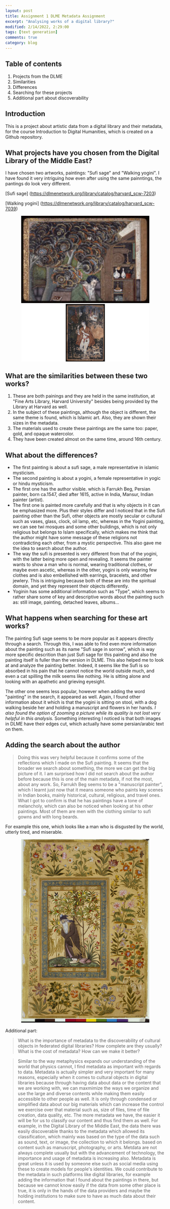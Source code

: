 ```yaml
---
layout: post
title: Assignment 1 DLME Metadata Assignment
excerpt: "Analysing works of a digital library?"
modified: 2/14/2022, 2:29:00
tags: [text generation]
comments: true
category: blog
---
```



## Table of contents
1. Projects from the DLME
2. Similarities
3. Differences
4. Searching for these projects
5. Additional part about discoverability

## Introduction
This is a project about artistic data from a digital library and their metadata, for the course Introduction to Digital Humanities, which is created on a Github repository.

## What projects have you chosen from the Digital Library of the Middle East?

I have chosen two artworks, paintings: "Sufi sage" and "Walking yogini". I have found it very intriguing how even after using the same painntings, the pantings do look very different. 

[Sufi sage] (https://dlmenetwork.org/library/catalog/harvard_scw-7203)

[Walking yogini] (https://dlmenetwork.org/library/catalog/harvard_scw-7039)

<img src="/assets/Sufi.jpeg" style="width:80%; height:50%; margin-left:10%;" />
<img src="/assets/walking yogini.png" style="width:80%; height:50%; margin-left:10%;" />


## What are the similarities between these two works?

1. These are both painings and they are held in the same institution, at "Fine Arts Library, Harvard University" besides being provided by the Library at Harvard as well. 
2. In the subject of these paintings, although the object is different, the same theme is found, which is Islamic art. Also, they are shown their sizes in the metadata.
3. The materials used to create these paintings are the same too: paper, gold, and opaque watercolor. 
4. They have been created almost on the same time, around 16th century.

## What about the differences?

- The first painting is about a sufi sage, a male representative in islamic mysticism.
- The second painting is about a yogini, a female representative in yogic or hindu mysticism. 
- The first one has the author visible. which is Farrukh Beg, Persian painter, born ca.1547, died after 1615, active in India, Mansur, Indian painter (artist).
- The first one is painted more carefully and that is why objects in it can be emphasized more. Plus their styles differ and I noticed that in the Sufi painting other than the Sufi, other objects are mostly secular or cultural such as vases, glass, clock, oil lamp, etc, whereas in the Yogini painting, we can see twi mosques and some other buildings, which is not only religious but belongs to Islam specifically, which makes me think that the author might have some message of these religions not contradicting each other, from a mystic perspective. This also gave me the idea to search about the author.
- The way the sufi is presented is very different from that of the yogini, with the latter being more open and revealing. It seems the painter wants to show a man who is normal, wearing traditional clothes, or maybe even ascetic, whereas in the other, yogini is only wearing few clothes and is also embellished with earrings, bracelets, and other jewlery. This is intriguing because both of these are into the spiritual domain, and yet they represent their objects differently.
- Yoginin has some additional information such as "Type", which seems to rather share some of key and descriptive words about the painting such as: still image, painting, detached leaves, albums...

## What happens when searching for these art works?

The painting Sufi sage seems to be more popular as it appears directly through a search. Through this, I was able to find even more information about the painting such as its name "Sufi sage in sorrow", which is way more specific descrition than just Sufi sage for this painting and also the painting itself is fuller than the version in DLME. This also helped me to look at and analyze the painting better. Indeed, it seems like the Sufi is so absorbed in his pain that he cannot notice the world outside much, and even a cat spilling the milk seems like nothing. He is sitting alone and looking with an apathetic and grieving eyesight. 

The other one seems less popular, however when adding the word "painting" in the search, it appeared as well. Again, I found other information about it which is that the yogini is sitting on stool, with a dog walking beside her and holding a manuscript and flowers in her hands. _I also found the option of zooming a picture while its quality is not lost very helpful in this analysis._
Something interesting I noticed is that both images in DLME have their edges cut, which actually have some persian/arabic text on them. 

## Adding the search about the author
> Doing this was very helpful because it confirms some of the reflections which I made on the Sufi painting. It seems that the broader we search about something, the more we can get the big picture of it. I am surprised how I did not search about the author before because this is one of the main metadata, if not the most, about any work. So, Farrukh Beg seems to be a "manuscript painter", which I learnt just now that it means someone who paints key scenes in Indian books, mainly historical, cultural, religious, and travel ones. What I got to confirm is that he has paintings have a tone of melancholy, which can also be noticed when looking at his other paintings. Most of them are men with the clothing similar to sufi gowns and with long beards. 

For example this one, which looks like a man who is disgusted by the world, utterly tired, and miserable.

<img src="/images/second sufi.jpeg" style="width:80%; height:50%; margin-left:10%;" />


Additional part:
> What is the importance of metadata to the discoverability of cultural objects in federated digital libraries?  How complete are they usually? What is the cost of metadata? How can we make it better? 

> Similar to the way metaphysics expands our understanding of the world that physics cannot, I find metadata as important with regards to data. Metadata is actually simpler and very important for many reasons, especially when it comes to cultural objects in digital libraries because through having data about data or the content that we are working with, we can maxmimize the ways we organize and use the large and diverse contents while making them easily accessible to other people as well. It is only through condensed or simplified data about our big materials which can increase the control we exercise over that material such as, size of files, time of file creation, data quality, etc. The more metadata we have, the easier it will be for us to classify our content and thus find them as well. 
For example, in the Digital Library of the Middle East, the data there was easily discoverable thanks to the metadata which allowed its classification, which mainly was based on the type of the data such as sound, text, or image, the collection to which it belongs. based on content such as manuscript, photography, or arts.
Metdata are not always complete usually but with the advancement of technology, the importance and usage of metadata is increasing also. 
Metadata is great unless it is used by someone else such as social media using these to create models for people's identities. We could contribute to the metadata in such platforms like digital libraries, for example adding the information that I found about the paintings in there, but because we cannot know easily if the data from some other place is true, it is only in the hands of the data providers and maybe the holding institutions to make sure to have as much data about their content.



